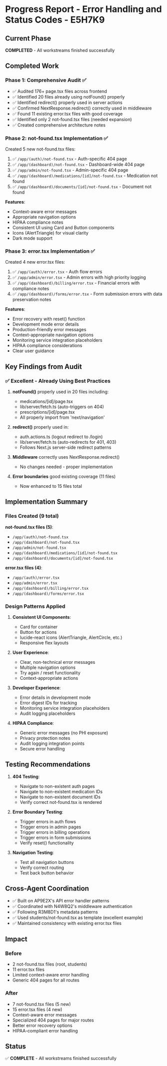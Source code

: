 # Progress Report - Error Handling and Status Codes - E5H7K9

## Current Phase
**COMPLETED** - All workstreams finished successfully

## Completed Work

### Phase 1: Comprehensive Audit ✅
- ✅ Audited 176+ page.tsx files across frontend
- ✅ Identified 20 files already using notFound() properly
- ✅ Identified redirect() properly used in server actions
- ✅ Confirmed NextResponse.redirect() correctly used in middleware
- ✅ Found 11 existing error.tsx files with good coverage
- ✅ Identified only 2 not-found.tsx files (needed expansion)
- ✅ Created comprehensive architecture notes

### Phase 2: not-found.tsx Implementation ✅
Created 5 new not-found.tsx files:
1. ✅ `/app/(auth)/not-found.tsx` - Auth-specific 404 page
2. ✅ `/app/(dashboard)/not-found.tsx` - Dashboard-wide 404 page
3. ✅ `/app/admin/not-found.tsx` - Admin-specific 404 page
4. ✅ `/app/(dashboard)/medications/[id]/not-found.tsx` - Medication not found
5. ✅ `/app/(dashboard)/documents/[id]/not-found.tsx` - Document not found

**Features**:
- Context-aware error messages
- Appropriate navigation options
- HIPAA compliance notes
- Consistent UI using Card and Button components
- Icons (AlertTriangle) for visual clarity
- Dark mode support

### Phase 3: error.tsx Implementation ✅
Created 4 new error.tsx files:
1. ✅ `/app/(auth)/error.tsx` - Auth flow errors
2. ✅ `/app/admin/error.tsx` - Admin errors with high priority logging
3. ✅ `/app/(dashboard)/billing/error.tsx` - Financial errors with compliance notes
4. ✅ `/app/(dashboard)/forms/error.tsx` - Form submission errors with data preservation notes

**Features**:
- Error recovery with reset() function
- Development mode error details
- Production-friendly error messages
- Context-appropriate navigation options
- Monitoring service integration placeholders
- HIPAA compliance considerations
- Clear user guidance

## Key Findings from Audit

### ✅ Excellent - Already Using Best Practices
1. **notFound()** properly used in 20 files including:
   - medications/[id]/page.tsx
   - lib/server/fetch.ts (auto-triggers on 404)
   - prescriptions/[id]/page.tsx
   - All properly import from 'next/navigation'

2. **redirect()** properly used in:
   - auth.actions.ts (logout redirect to /login)
   - lib/server/fetch.ts (auto-redirects for 401, 403)
   - Follows Next.js server-side redirect patterns

3. **Middleware** correctly uses NextResponse.redirect()
   - No changes needed - proper implementation

4. **Error boundaries** good existing coverage (11 files)
   - Now enhanced to 15 files total

## Implementation Summary

### Files Created (9 total)

**not-found.tsx files (5)**:
- `/app/(auth)/not-found.tsx`
- `/app/(dashboard)/not-found.tsx`
- `/app/admin/not-found.tsx`
- `/app/(dashboard)/medications/[id]/not-found.tsx`
- `/app/(dashboard)/documents/[id]/not-found.tsx`

**error.tsx files (4)**:
- `/app/(auth)/error.tsx`
- `/app/admin/error.tsx`
- `/app/(dashboard)/billing/error.tsx`
- `/app/(dashboard)/forms/error.tsx`

### Design Patterns Applied

1. **Consistent UI Components**:
   - Card for container
   - Button for actions
   - lucide-react icons (AlertTriangle, AlertCircle, etc.)
   - Responsive flex layouts

2. **User Experience**:
   - Clear, non-technical error messages
   - Multiple navigation options
   - Try again / reset functionality
   - Context-appropriate actions

3. **Developer Experience**:
   - Error details in development mode
   - Error digest IDs for tracking
   - Monitoring service integration placeholders
   - Audit logging placeholders

4. **HIPAA Compliance**:
   - Generic error messages (no PHI exposure)
   - Privacy protection notes
   - Audit logging integration points
   - Secure error handling

## Testing Recommendations

1. **404 Testing**:
   - Navigate to non-existent auth pages
   - Navigate to non-existent medication IDs
   - Navigate to non-existent document IDs
   - Verify correct not-found.tsx is rendered

2. **Error Boundary Testing**:
   - Trigger errors in auth flows
   - Trigger errors in admin pages
   - Trigger errors in billing operations
   - Trigger errors in form submissions
   - Verify reset() functionality

3. **Navigation Testing**:
   - Test all navigation buttons
   - Verify correct routing
   - Test back button behavior

## Cross-Agent Coordination

- ✅ Built on AP9E2X's API error handler patterns
- ✅ Coordinated with N4W8Q2's middleware authentication
- ✅ Following R3M8D1's metadata patterns
- ✅ Used students/not-found.tsx as template (excellent example)
- ✅ Maintained consistency with existing error.tsx files

## Impact

### Before
- 2 not-found.tsx files (root, students)
- 11 error.tsx files
- Limited context-aware error handling
- Generic 404 pages for all routes

### After
- 7 not-found.tsx files (5 new)
- 15 error.tsx files (4 new)
- Context-aware error messages
- Specialized 404 pages for major routes
- Better error recovery options
- HIPAA-compliant error handling

## Status
✅ **COMPLETE** - All workstreams finished successfully
